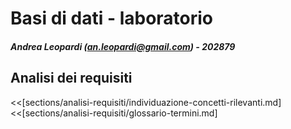 # Basi di dati - laboratorio
##### Andrea Leopardi (<an.leopardi@gmail.com>) - 202879

## Analisi dei requisiti

<<[sections/analisi-requisiti/individuazione-concetti-rilevanti.md]
<<[sections/analisi-requisiti/glossario-termini.md]
